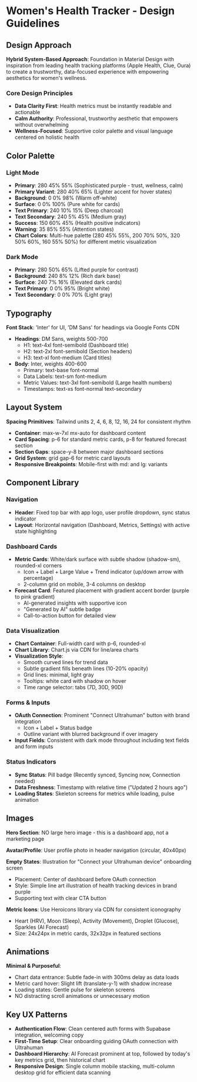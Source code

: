 # Women's Health Tracker - Design Guidelines

## Design Approach
**Hybrid System-Based Approach**: Foundation in Material Design with inspiration from leading health tracking platforms (Apple Health, Clue, Oura) to create a trustworthy, data-focused experience with empowering aesthetics for women's wellness.

### Core Design Principles
- **Data Clarity First**: Health metrics must be instantly readable and actionable
- **Calm Authority**: Professional, trustworthy aesthetic that empowers without overwhelming
- **Wellness-Focused**: Supportive color palette and visual language centered on holistic health

## Color Palette

### Light Mode
- **Primary**: 280 45% 55% (Sophisticated purple - trust, wellness, calm)
- **Primary Variant**: 280 40% 65% (Lighter accent for hover states)
- **Background**: 0 0% 98% (Warm off-white)
- **Surface**: 0 0% 100% (Pure white for cards)
- **Text Primary**: 240 10% 15% (Deep charcoal)
- **Text Secondary**: 240 5% 45% (Medium gray)
- **Success**: 150 60% 45% (Health positive indicators)
- **Warning**: 35 85% 55% (Attention states)
- **Chart Colors**: Multi-hue palette (280 45% 55%, 200 70% 50%, 320 50% 60%, 160 55% 50%) for different metric visualization

### Dark Mode
- **Primary**: 280 50% 65% (Lifted purple for contrast)
- **Background**: 240 8% 12% (Rich dark base)
- **Surface**: 240 7% 16% (Elevated dark cards)
- **Text Primary**: 0 0% 95% (Bright white)
- **Text Secondary**: 0 0% 70% (Light gray)

## Typography

**Font Stack**: 'Inter' for UI, 'DM Sans' for headings via Google Fonts CDN

- **Headings**: DM Sans, weights 500-700
  - H1: text-4xl font-semibold (Dashboard title)
  - H2: text-2xl font-semibold (Section headers)
  - H3: text-xl font-medium (Card titles)
- **Body**: Inter, weights 400-600
  - Primary: text-base font-normal
  - Data Labels: text-sm font-medium
  - Metric Values: text-3xl font-semibold (Large health numbers)
  - Timestamps: text-xs font-normal text-secondary

## Layout System

**Spacing Primitives**: Tailwind units 2, 4, 6, 8, 12, 16, 24 for consistent rhythm

- **Container**: max-w-7xl mx-auto for dashboard content
- **Card Spacing**: p-6 for standard metric cards, p-8 for featured forecast section
- **Section Gaps**: space-y-8 between major dashboard sections
- **Grid System**: grid gap-6 for metric card layouts
- **Responsive Breakpoints**: Mobile-first with md: and lg: variants

## Component Library

### Navigation
- **Header**: Fixed top bar with app logo, user profile dropdown, sync status indicator
- **Layout**: Horizontal navigation (Dashboard, Metrics, Settings) with active state highlighting

### Dashboard Cards
- **Metric Cards**: White/dark surface with subtle shadow (shadow-sm), rounded-xl corners
  - Icon + Label + Large Value + Trend indicator (up/down arrow with percentage)
  - 2-column grid on mobile, 3-4 columns on desktop
- **Forecast Card**: Featured placement with gradient accent border (purple to pink gradient)
  - AI-generated insights with supportive icon
  - "Generated by AI" subtle badge
  - Call-to-action button for detailed view

### Data Visualization
- **Chart Container**: Full-width card with p-6, rounded-xl
- **Chart Library**: Chart.js via CDN for line/area charts
- **Visualization Style**: 
  - Smooth curved lines for trend data
  - Subtle gradient fills beneath lines (10-20% opacity)
  - Grid lines: minimal, light gray
  - Tooltips: white card with shadow on hover
  - Time range selector: tabs (7D, 30D, 90D)

### Forms & Inputs
- **OAuth Connection**: Prominent "Connect Ultrahuman" button with brand integration
  - Icon + Label + Status badge
  - Outline variant with blurred background if over imagery
- **Input Fields**: Consistent with dark mode throughout including text fields and form inputs

### Status Indicators
- **Sync Status**: Pill badge (Recently synced, Syncing now, Connection needed)
- **Data Freshness**: Timestamp with relative time ("Updated 2 hours ago")
- **Loading States**: Skeleton screens for metrics while loading, pulse animation

## Images

**Hero Section**: NO large hero image - this is a dashboard app, not a marketing page

**Avatar/Profile**: User profile photo in header navigation (circular, 40x40px)

**Empty States**: Illustration for "Connect your Ultrahuman device" onboarding screen
- Placement: Center of dashboard before OAuth connection
- Style: Simple line art illustration of health tracking devices in brand purple
- Supporting text with clear CTA button

**Metric Icons**: Use Heroicons library via CDN for consistent iconography
- Heart (HRV), Moon (Sleep), Activity (Movement), Droplet (Glucose), Sparkles (AI Forecast)
- Size: 24x24px in metric cards, 32x32px in featured sections

## Animations

**Minimal & Purposeful**:
- Chart data entrance: Subtle fade-in with 300ms delay as data loads
- Metric card hover: Slight lift (translate-y-1) with shadow increase
- Loading states: Gentle pulse for skeleton screens
- NO distracting scroll animations or unnecessary motion

## Key UX Patterns

- **Authentication Flow**: Clean centered auth forms with Supabase integration, welcoming copy
- **First-Time Setup**: Clear onboarding guiding OAuth connection with Ultrahuman
- **Dashboard Hierarchy**: AI Forecast prominent at top, followed by today's key metrics grid, then historical chart
- **Responsive Design**: Single column mobile stacking, multi-column desktop grid for efficient data scanning
